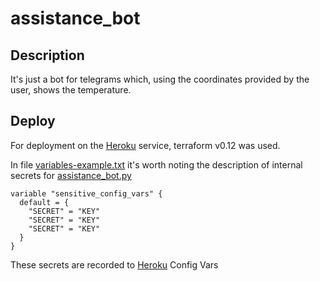 # assistance_bot
## Description
It's just a bot for telegrams which, using the coordinates provided by the user, shows the temperature.
## Deploy
For deployment on the [Heroku](https://www.heroku.com/) service, terraform v0.12 was used.

In file [variables-example.txt](https://github.com/froOst23/assistance_bot/blob/master/terraform/variables-example.txt) it's worth noting the description of internal secrets for [assistance_bot.py](https://github.com/froOst23/assistance_bot/blob/master/assistance_bot.py)

```
variable "sensitive_config_vars" {
  default = {
    "SECRET" = "KEY"
    "SECRET" = "KEY"
    "SECRET" = "KEY"
  }
}
```
These secrets are recorded to [Heroku](https://www.heroku.com/) Config Vars
